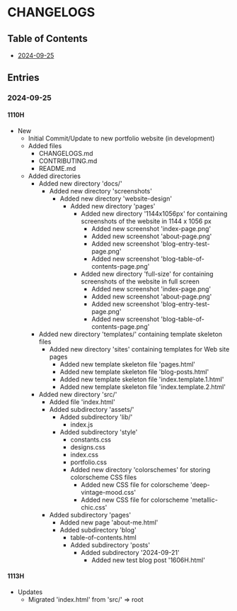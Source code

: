# CHANGELOGS

## Table of Contents
+ [2024-09-25](#2024-09-25)

## Entries

### 2024-09-25

#### 1110H
- New
    + Initial Commit/Update to new portfolio website (in development)
    - Added files
        + CHANGELOGS.md
        + CONTRIBUTING.md
        + README.md
    - Added directories
        - Added new directory 'docs/'
            - Added new directory 'screenshots'
                - Added new directory 'website-design'
                    - Added new directory 'pages'
                        - Added new directory '1144x1056px' for containing screenshots of the website in 1144 x 1056 px
                            + Added new screenshot 'index-page.png'
                            + Added new screenshot 'about-page.png'
                            + Added new screenshot 'blog-entry-test-page.png'
                            + Added new screenshot 'blog-table-of-contents-page.png'
                        - Added new directory 'full-size' for containing screenshots of the website in full screen
                            + Added new screenshot 'index-page.png'
                            + Added new screenshot 'about-page.png'
                            + Added new screenshot 'blog-entry-test-page.png'
                            + Added new screenshot 'blog-table-of-contents-page.png'
        - Added new directory 'templates/' containing template skeleton files
            - Added new directory 'sites' containing templates for Web site pages
                + Added new template skeleton file 'pages.html'
                + Added new template skeleton file 'blog-posts.html'
                + Added new template skeleton file 'index.template.1.html'
                + Added new template skeleton file 'index.template.2.html'
        - Added new directory 'src/'
            + Added file 'index.html'
            - Added subdirectory 'assets/'
                - Added subdirectory 'lib/'
                    + index.js
                - Added subdirectory 'style'
                    + constants.css
                    + designs.css
                    + index.css
                    + portfolio.css
                    - Added new directory 'colorschemes' for storing colorscheme CSS files
                        + Added new CSS file for colorscheme 'deep-vintage-mood.css'
                        + Added new CSS file for colorscheme 'metallic-chic.css'
            - Added subdirectory 'pages'
                + Added new page 'about-me.html'
                - Added subdirectory 'blog'
                    + table-of-contents.html
                    - Added subdirectory 'posts'
                        - Added subdirectory '2024-09-21'
                            + Added new test blog post '1606H.html'

#### 1113H
- Updates
    - Migrated 'index.html' from 'src/' => root

